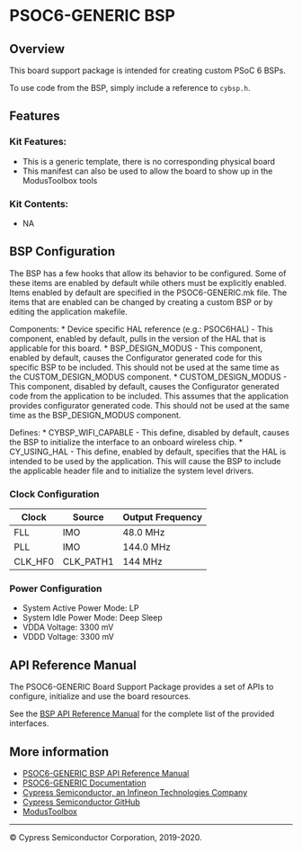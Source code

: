 # PSOC6-GENERIC BSP

## Overview

This board support package is intended for creating custom PSoC 6 BSPs.



To use code from the BSP, simply include a reference to `cybsp.h`.

## Features

### Kit Features:

* This is a generic template, there is no corresponding physical board
* This manifest can also be used to allow the board to show up in the ModusToolbox tools

### Kit Contents:

* NA

## BSP Configuration

The BSP has a few hooks that allow its behavior to be configured. Some of these items are enabled by default while others must be explicitly enabled. Items enabled by default are specified in the PSOC6-GENERIC.mk file. The items that are enabled can be changed by creating a custom BSP or by editing the application makefile.

Components:
    * Device specific HAL reference (e.g.: PSOC6HAL) - This component, enabled by default, pulls in the version of the HAL that is applicable for this board.
    * BSP_DESIGN_MODUS - This component, enabled by default, causes the Configurator generated code for this specific BSP to be included. This should not be used at the same time as the CUSTOM_DESIGN_MODUS component.
    * CUSTOM_DESIGN_MODUS - This component, disabled by default, causes the Configurator generated code from the application to be included. This assumes that the application provides configurator generated code. This should not be used at the same time as the BSP_DESIGN_MODUS component.

Defines:
    * CYBSP_WIFI_CAPABLE - This define, disabled by default, causes the BSP to initialize the interface to an onboard wireless chip.
    * CY_USING_HAL - This define, enabled by default, specifies that the HAL is intended to be used by the application. This will cause the BSP to include the applicable header file and to initialize the system level drivers.

### Clock Configuration

| Clock    | Source    | Output Frequency |
|----------|-----------|------------------|
| FLL      | IMO       | 48.0 MHz         |
| PLL      | IMO       | 144.0 MHz        |
| CLK_HF0  | CLK_PATH1 | 144 MHz          |

### Power Configuration

* System Active Power Mode: LP
* System Idle Power Mode: Deep Sleep
* VDDA Voltage: 3300 mV
* VDDD Voltage: 3300 mV

## API Reference Manual

The PSOC6-GENERIC Board Support Package provides a set of APIs to configure, initialize and use the board resources.

See the [BSP API Reference Manual][api] for the complete list of the provided interfaces.

## More information
* [PSOC6-GENERIC BSP API Reference Manual][api]
* [PSOC6-GENERIC Documentation](https://github.com/cypresssemiconductorco/TARGET_PSOC6-GENERIC)
* [Cypress Semiconductor, an Infineon Technologies Company](http://www.cypress.com)
* [Cypress Semiconductor GitHub](https://github.com/cypresssemiconductorco)
* [ModusToolbox](https://www.cypress.com/products/modustoolbox-software-environment)

[api]: https://cypresssemiconductorco.github.io/TARGET_PSOC6-GENERIC/html/modules.html

---
© Cypress Semiconductor Corporation, 2019-2020.